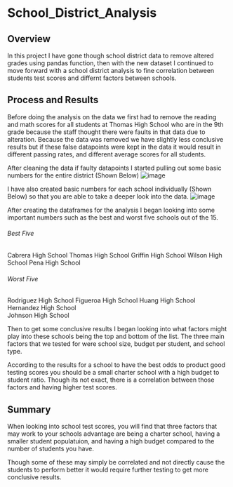 # School_District_Analysis

## Overview

In this project I have gone though school district data to remove altered grades using pandas function, then with the new dataset I continued to move forward with a school district analysis to fine correlation between students test scores and differnt factors between schools. 

## Process and Results

Before doing the analysis on the data we first had to remove the reading and math scores for all students at Thomas High School who are in the 9th grade because the staff thought there were faults in that data due to alteration. Because the data was removed we have slightly less conclusive results but if these false datapoints were kept in the data it would result in different passing rates, and different average scores for all students. 

After cleaning the data if faulty datapoints I started pulling out some basic numbers for the entire district (Shown Below)
![image](https://user-images.githubusercontent.com/81537476/143187866-c370c1b6-5249-4382-b1fd-2c86094168d5.png)

I have also created basic numbers for each school individually (Shown Below) so that you are able to take a deeper look into the data.
![image](https://user-images.githubusercontent.com/81537476/143187809-94dc3a65-7d31-4cfc-a37d-b1dd2c8ff137.png)

After creating the dataframes for the analysis I began looking into some important numbers such as the best and worst five schools out of the 15.
###### Best Five
Cabrera High School
Thomas High School
Griffin High School
Wilson High School
Pena High School

###### Worst Five
Rodriguez High School
Figueroa High School
Huang High School
Hernandez High School	
Johnson High School

Then to get some conclusive results I began looking into what factors might play into these schools being the top and bottom of the list. The three main factors that we tested for were school size, budget per student, and school type. 

According to the results for a school to have the best odds to product good testing scores you should be a small charter school with a high budget to student ratio. Though its not exact, there is a correlation between those factors and having higher test scores.


## Summary

When looking into school test scores, you will find that three factors that may work to your schools advantage are being a charter school, having a smaller student populatuion, and having a high budget compared to the number of students you have. 

Though some of these may simply be correlated and not directly cause the students to perform better it would require further testing to get more conclusive results. 



